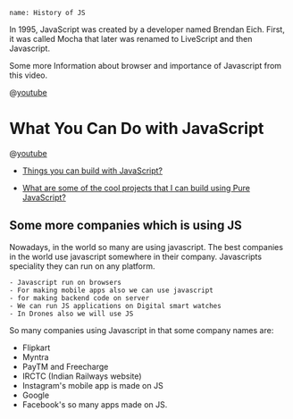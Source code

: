```ngMeta
name: History of JS
```


In 1995, JavaScript was created by a developer named Brendan Eich. First, it was called Mocha that later was renamed to LiveScript and then Javascript. 


Some more Information about browser and importance of Javascript from this video.

@[youtube](9WfPJKiKs_I)

# What You Can Do with JavaScript

@[youtube](VePxnvFBZAs)

- [Things you can build with JavaScript?](https://intersog.com/blog/cool-stuff-you-can-build-with-javascript/)

- [What are some of the cool projects that I can build using Pure JavaScript?](https://www.quora.com/What-are-some-cool-things-to-build-with-Javascript-that-look-good-in-a-portfolio)

## Some more companies which is using JS

Nowadays, in the world so many are using javascript. The best companies in the world use javascript somewhere in their company. Javascripts speciality they can run on any platform.

    - Javascript run on browsers
    - For making mobile apps also we can use javascript
    - for making backend code on server
    - We can run JS applications on Digital smart watches
    - In Drones also we will use JS


So many companies using Javascript in that some company names are:

- Flipkart
- Myntra
- PayTM and Freecharge
- IRCTC (Indian Railways website)
- Instagram's mobile app is made on JS
- Google
- Facebook's so many apps made on JS.




